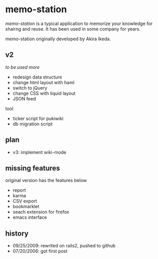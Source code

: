 memo-station
========

*memo-station* is a typical application to memorize your knowledge for shairng and reuse.
It has been used in some company for years.

memo-station originally developed by Akira Ikeda.


v2
--------

*to be used more*

* redesign data structure
* change html layout with haml
* switch to jQuery
* change CSS with liquid layout
* JSON feed

tool
* ticker script for pukiwiki
* db migration script


plan
--------

* v3: implement wiki-mode


missing features
--------

original version has the features below
* report
* karma
* CSV export
* bookmarklet
* seach extension for firefox
* emacs interface


history
--------

* 09/25/2009: rewrited on rails2, pushed to github
* 07/20/2006: got first post

